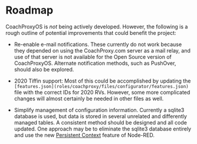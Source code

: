 Roadmap
=======

CoachProxyOS is _not_ being actively developed. However, the following
is a rough outline of potential improvements that could benefit the
project:

* Re-enable e-mail notifications. These currently do not work because
  they depended on using the CoachProxy.com server as a mail relay, and
  use of that server is not available for the Open Source version of
  CoachProxyOS. Alternate notification methods, such as PushOver, should
  also be explored.

* 2020 Tiffin support: Most of this could be accomplished by updating
  the `[features.json](roles/coachproxy/files/configurator/features.json)`
  file with the correct IDs for 2020 RVs. However, some more complicated
  changes will almost certainly be needed in other files as well.

* Simplify management of configuration information. Currently a sqlite3
  database is used, but data is stored in several unrelated and
  differently managed tables. A consistent method should be designed and
  all code updated. One approach may be to eliminate the sqlite3
  database entirely and use the new
  [Persistent Context](https://discourse.nodered.org/t/a-guide-to-understanding-persistent-context/4115) feature
  of Node-RED.
